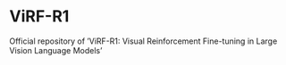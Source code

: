 # ViRF-R1
Official repository of ’ViRF-R1: Visual Reinforcement Fine-tuning in Large Vision Language Models’
